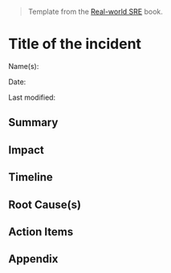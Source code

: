 > Template from the [Real-world SRE](http://a.co/d/34UsUVU) book.

# Title of the incident

Name(s):

Date: 

Last modified: 

## Summary

## Impact

## Timeline

## Root Cause(s)

## Action Items

## Appendix
